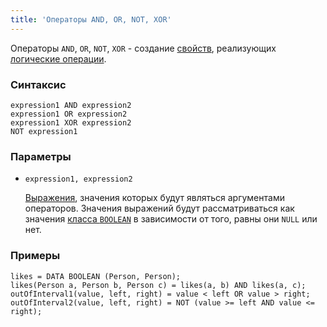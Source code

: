 ```yaml
---
title: 'Операторы AND, OR, NOT, XOR'
---
```


Операторы `AND`, `OR`, `NOT`, `XOR` - создание [свойств](Properties.md), реализующих [логические операции](Logical_operators_AND_OR_NOT_XOR_.md).

### Синтаксис

    expression1 AND expression2
    expression1 OR expression2
    expression1 XOR expression2
    NOT expression1

### Параметры

- `expression1, expression2`

    [Выражения](Expression.md), значения которых будут являться аргументами операторов. Значения выражений будут рассматриваться как значения [класса `BOOLEAN`](Built-in_classes.md) в зависимости от того, равны они `NULL` или нет.

### Примеры

```lsf
likes = DATA BOOLEAN (Person, Person);
likes(Person a, Person b, Person c) = likes(a, b) AND likes(a, c);
outOfInterval1(value, left, right) = value < left OR value > right;
outOfInterval2(value, left, right) = NOT (value >= left AND value <= right);
```
